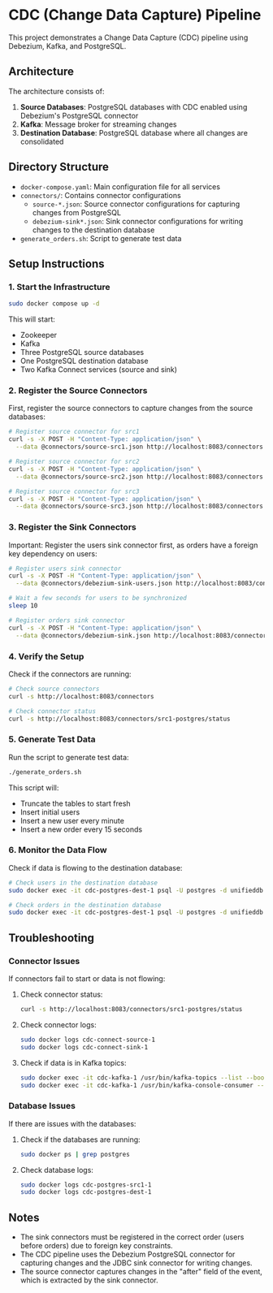 # CDC (Change Data Capture) Pipeline

This project demonstrates a Change Data Capture (CDC) pipeline using Debezium, Kafka, and PostgreSQL.

## Architecture

The architecture consists of:

1. **Source Databases**: PostgreSQL databases with CDC enabled using Debezium's PostgreSQL connector
2. **Kafka**: Message broker for streaming changes
3. **Destination Database**: PostgreSQL database where all changes are consolidated

## Directory Structure

- `docker-compose.yaml`: Main configuration file for all services
- `connectors/`: Contains connector configurations
  - `source-*.json`: Source connector configurations for capturing changes from PostgreSQL
  - `debezium-sink*.json`: Sink connector configurations for writing changes to the destination database
- `generate_orders.sh`: Script to generate test data

## Setup Instructions

### 1. Start the Infrastructure

```bash
sudo docker compose up -d
```

This will start:
- Zookeeper
- Kafka
- Three PostgreSQL source databases
- One PostgreSQL destination database
- Two Kafka Connect services (source and sink)

### 2. Register the Source Connectors

First, register the source connectors to capture changes from the source databases:

```bash
# Register source connector for src1
curl -s -X POST -H "Content-Type: application/json" \
  --data @connectors/source-src1.json http://localhost:8083/connectors

# Register source connector for src2
curl -s -X POST -H "Content-Type: application/json" \
  --data @connectors/source-src2.json http://localhost:8083/connectors

# Register source connector for src3
curl -s -X POST -H "Content-Type: application/json" \
  --data @connectors/source-src3.json http://localhost:8083/connectors
```

### 3. Register the Sink Connectors

Important: Register the users sink connector first, as orders have a foreign key dependency on users:

```bash
# Register users sink connector
curl -s -X POST -H "Content-Type: application/json" \
  --data @connectors/debezium-sink-users.json http://localhost:8083/connectors

# Wait a few seconds for users to be synchronized
sleep 10

# Register orders sink connector
curl -s -X POST -H "Content-Type: application/json" \
  --data @connectors/debezium-sink.json http://localhost:8083/connectors
```

### 4. Verify the Setup

Check if the connectors are running:

```bash
# Check source connectors
curl -s http://localhost:8083/connectors

# Check connector status
curl -s http://localhost:8083/connectors/src1-postgres/status
```

### 5. Generate Test Data

Run the script to generate test data:

```bash
./generate_orders.sh
```

This script will:
- Truncate the tables to start fresh
- Insert initial users
- Insert a new user every minute
- Insert a new order every 15 seconds

### 6. Monitor the Data Flow

Check if data is flowing to the destination database:

```bash
# Check users in the destination database
sudo docker exec -it cdc-postgres-dest-1 psql -U postgres -d unifieddb -c "SELECT * FROM users;"

# Check orders in the destination database
sudo docker exec -it cdc-postgres-dest-1 psql -U postgres -d unifieddb -c "SELECT * FROM orders;"
```

## Troubleshooting

### Connector Issues

If connectors fail to start or data is not flowing:

1. Check connector status:
   ```bash
   curl -s http://localhost:8083/connectors/src1-postgres/status
   ```

2. Check connector logs:
   ```bash
   sudo docker logs cdc-connect-source-1
   sudo docker logs cdc-connect-sink-1
   ```

3. Check if data is in Kafka topics:
   ```bash
   sudo docker exec -it cdc-kafka-1 /usr/bin/kafka-topics --list --bootstrap-server localhost:9092
   sudo docker exec -it cdc-kafka-1 /usr/bin/kafka-console-consumer --bootstrap-server localhost:9092 --topic src1.public.orders --from-beginning --max-messages 1
   ```

### Database Issues

If there are issues with the databases:

1. Check if the databases are running:
   ```bash
   sudo docker ps | grep postgres
   ```

2. Check database logs:
   ```bash
   sudo docker logs cdc-postgres-src1-1
   sudo docker logs cdc-postgres-dest-1
   ```

## Notes

- The sink connectors must be registered in the correct order (users before orders) due to foreign key constraints.
- The CDC pipeline uses the Debezium PostgreSQL connector for capturing changes and the JDBC sink connector for writing changes.
- The source connector captures changes in the "after" field of the event, which is extracted by the sink connector.
